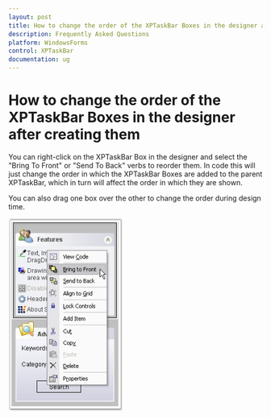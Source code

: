 ```yaml
---
layout: post
title: How to change the order of the XPTaskBar Boxes in the designer after creating them | WindowsForms | Syncfusion
description: Frequently Asked Questions
platform: WindowsForms
control: XPTaskBar
documentation: ug
---
```

# How to change the order of the XPTaskBar Boxes in the designer after creating them

You can right-click on the XPTaskBar Box in the designer and select the "Bring To Front" or "Send To Back" verbs to reorder them. 
In code this will just change the order in which the XPTaskBar Boxes are added to the parent XPTaskBar, which in turn will affect 
the order in which they are shown.

You can also drag one box over the other to change the order during design time. 

 ![](Overview_images/XPTaskBar_img1.jpg) 
 